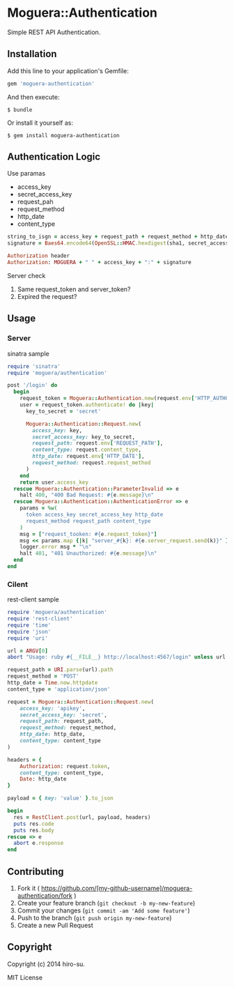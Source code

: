 # Moguera::Authentication

Simple REST API Authentication.

## Installation

Add this line to your application's Gemfile:

```ruby
gem 'moguera-authentication'
```

And then execute:

    $ bundle

Or install it yourself as:

    $ gem install moguera-authentication

## Authentication Logic
Use paramas

- access_key
- secret_access_key
- request_pah
- request_method
- http_date
- content_type

```ruby
string_to_isgn = access_key + request_path + request_method + http_date + conetnt_type
signature = Baes64.encode64(OpenSSL::HMAC.hexdigest(sha1, secret_access_key, string_to_sign)

Authorization header
Authorization: MOGUERA + " " + access_key + ":" + signature
```

Server check

1. Same request_token and server_token?
2. Expired the request?

## Usage

### Server
sinatra sample

```ruby
require 'sinatra'
require 'moguera/authentication'

post '/login' do
  begin
    request_token = Moguera::Authentication.new(request.env['HTTP_AUTHORIZATION'])
    user = request_token.authenticate! do |key|
      key_to_secret = 'secret'

      Moguera::Authentication::Request.new(
        access_key: key,
        secret_access_key: key_to_secret,
        request_path: request.env['REQUEST_PATH'],
        content_type: request.content_type,
        http_date: request.env['HTTP_DATE'],
        request_method: request.request_method
      )
    end
    return user.access_key
  rescue Moguera::Authentication::ParameterInvalid => e
    halt 400, "400 Bad Request: #{e.message}\n"
  rescue Moguera::Authentication::AuthenticationError => e
    params = %w(
      token access_key secret_access_key http_date
      request_method request_path content_type
    )
    msg = ["request_tooken: #{e.request_token}"]
    msg << params.map {|k| "server_#{k}: #{e.server_request.send(k)}" }
    logger.error msg * "\n"
    halt 401, "401 Unauthorized: #{e.message}\n"
  end
end
```

### Cilent
rest-client sample

```ruby
require 'moguera/authentication'
require 'rest-client'
require 'time'
require 'json'
require 'uri'

url = ARGV[0]
abort "Usage: ruby #{__FILE__} http://localhost:4567/login" unless url

request_path = URI.parse(url).path
request_method = 'POST'
http_date = Time.now.httpdate
content_type = 'application/json'

request = Moguera::Authentication::Request.new(
    access_key: 'apikey',
    secret_access_key: 'secret',
    request_path: request_path,
    request_method: request_method,
    http_date: http_date,
    content_type: content_type
)

headers = {
    Authorization: request.token,
    content_type: content_type,
    Date: http_date
}

payload = { key: 'value' }.to_json

begin
  res = RestClient.post(url, payload, headers)
  puts res.code
  puts res.body
rescue => e
  abort e.response
end
```

## Contributing

1. Fork it ( https://github.com/[my-github-username]/moguera-authentication/fork )
2. Create your feature branch (`git checkout -b my-new-feature`)
3. Commit your changes (`git commit -am 'Add some feature'`)
4. Push to the branch (`git push origin my-new-feature`)
5. Create a new Pull Request

## Copyright

Copyright (c) 2014 hiro-su.

MIT License